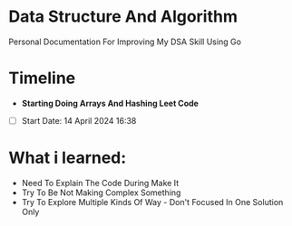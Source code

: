 # Data Structure And Algorithm
Personal Documentation For Improving My DSA Skill Using Go

# Timeline
- <b>Starting Doing Arrays And Hashing Leet Code</b>
- [ ] Start Date: 14 April 2024 16:38  

# What i learned:
- Need To Explain The Code During Make It
- Try To Be Not Making Complex Something
- Try To Explore Multiple Kinds Of Way - Don't Focused In One Solution Only